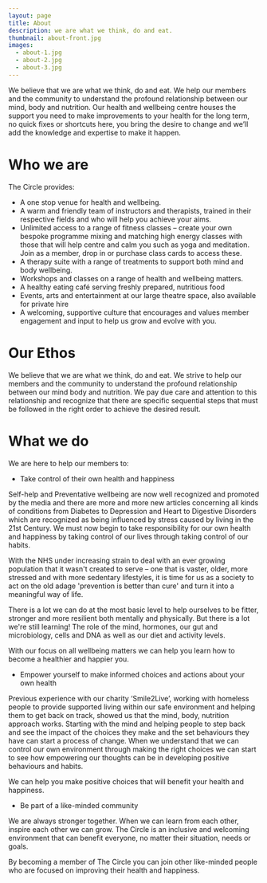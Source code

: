 ```yaml
---
layout: page
title: About
description: we are what we think, do and eat.
thumbnail: about-front.jpg
images:
  - about-1.jpg
  - about-2.jpg
  - about-3.jpg
---
```


We believe that we are what we think, do and eat. We help our members and the community to
understand the profound relationship between our mind, body and nutrition.
Our health and wellbeing centre houses the support you need to make improvements to your health
for the long term, no quick fixes or shortcuts here, you bring the desire to change and we’ll add the
knowledge and expertise to make it happen.

# Who we are
The Circle provides:
- A one stop venue for health and wellbeing.
- A warm and friendly team of instructors and therapists, trained in their respective fields and who will help you achieve your aims.
- Unlimited access to a range of fitness classes – create your own bespoke programme mixing and matching high energy classes with those that will help centre and calm you such as yoga and meditation. Join as a member, drop in or purchase class cards to access these.
- A therapy suite with a range of treatments to support both mind and body wellbeing.
- Workshops and classes on a range of health and wellbeing matters.
- A healthy eating café serving freshly prepared, nutritious food
- Events, arts and entertainment at our large theatre space, also available for private hire
- A welcoming, supportive culture that encourages and values member engagement and input to help us grow and evolve with you.

# Our Ethos
We believe that we are what we think, do and eat. We strive to help our members and the community to understand the profound relationship between our mind body and nutrition.
We pay due care and attention to this relationship and recognize that there are specific sequential steps that must be followed in the right order to achieve the desired result.

# What we do
We are here to help our members to:

- Take control of their own health and happiness

Self-help and Preventative wellbeing are now well recognized and promoted by the media and there are more and more new articles concerning all kinds of conditions from
Diabetes to Depression and Heart to Digestive Disorders which are recognized as being influenced by stress caused by living in the 21st Century.
We must now begin to take responsibility for our own health and happiness by taking control of our lives through taking control of our habits.

With the NHS under increasing strain to deal with an ever growing population that it wasn't created to serve – one that is vaster, older,
more stressed and with more sedentary lifestyles, it is time for us as a society to act on the old adage 'prevention is better than cure' and turn it into a meaningful way of life. 

There is a lot we can do at the most basic level to help ourselves to be fitter, stronger and more resilient both mentally and physically.
But there is a lot we're still learning! The role of the mind, hormones, our gut and microbiology, cells and DNA as well as our diet and activity levels.

With our focus on all wellbeing matters we can help you learn how to become a healthier and happier you.

- Empower yourself to make informed choices and actions about your own health

Previous experience with our charity ‘Smile2Live’, working with homeless people to provide supported living within our safe environment
and helping them to get back on track, showed us that the mind, body, nutrition approach works.
Starting with the mind and helping people to step back and see the impact of the choices they make and the set behaviours they have can start a process of change.
When we understand that we can control our own environment through making the right choices we can start to see how empowering our thoughts can be in developing positive behaviours and habits.

We can help you make positive choices that will benefit your health and happiness.

- Be part of a like-minded community

We are always stronger together. When we can learn from each other, inspire each other we can grow.
The Circle is an inclusive and welcoming environment that can benefit everyone, no matter their situation, needs or goals.

By becoming a member of The Circle you can join other like-minded people who are focused on improving their health and happiness.
